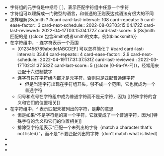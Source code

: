 - 字符组的元字符是中括号 [ ]，表示匹配字符组中任意一个字符
- 字符组可以理解成一门微型的语言，和普通的正则表达式语法有很大的不同
- 怎样理解[Ss]mith ? #card
  card-last-interval:: 108
  card-repeats:: 5
  card-ease-factor:: 3
  card-next-schedule:: 2022-08-03T03:15:04.172Z
  card-last-reviewed:: 2022-04-17T03:15:04.172Z
  card-last-score:: 5
  [Ss]mith 匹配的是 {{cloze 包含Smith或者smith的文本，例如blacksmith}}
- 在字符组中，- 连字符表示一个范围
	- [0123456789abcdefABCDEF] 可以怎样简化？ #card
	  card-last-interval:: 33.64
	  card-repeats:: 4
	  card-ease-factor:: 2.9
	  card-next-schedule:: 2022-04-19T17:31:37.531Z
	  card-last-reviewed:: 2022-03-17T02:31:37.532Z
	  card-last-score:: 5
	  {{cloze [0-9a-fA-F]}}，经常用来匹配十六进制数字
	- 连字符只在字符组内部才是元字符，否则只是匹配普通连字符
		- 但是当连字符出现在字符组开头，够不成一个范围，它也就成为一个普通字符
	- 问号和点号在字符组中成为普通字符而不是元字符，因为 [[特殊字符的含义和它们的位置相关]]
- 在字符组中，^ 表示匹配未被列出的字符，是**非**的意思
	- 但是如果^不是字符组的第一个字符，它就变成了一个普通字符，因为[[特殊字符的含义和它们的位置相关]]
	- 排除型字符组表示“匹配一个未列出的字符（match a character that's not listed）”，而不是“不要匹配列出的字符（don't match what is listed）
-
-
-